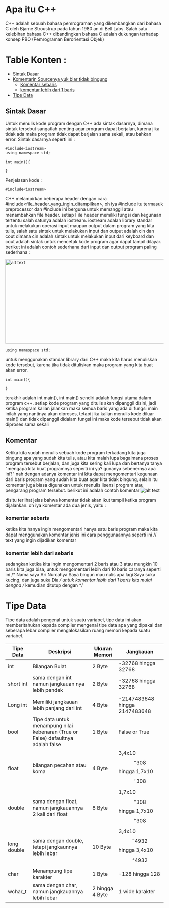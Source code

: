 # Apa itu C++
C++ adalah sebuah bahasa pemrograman yang dikembangkan dari bahasa C oleh Bjarne Stroustrup pada tahun 1980 an di Bell Labs. Salah satu kelebihan bahasa C++ dibandingkan bahasa C adalah dukungan terhadap konsep PBO (Pemrograman Berorientasi Objek)



# Table Konten : 
* [Sintak Dasar](#sintak-dasar)
* [Komentarin Sourcenya yuk biar tidak bingung](#komentar)
    * [Komentar sebaris](#komentar-sebaris)
    * [komentar lebih dari 1 baris](#komentar-lebih-dari-sebaris)
* [Tipe Data](#tipe-data)


## Sintak Dasar
Untuk menulis kode program dengan C++ ada sintak dasarnya, dimana sintak tersebut sangatlah penting agar program dapat berjalan, karena jika tidak ada maka program tidak dapat berjalan sama sekali, atau bahkan error. Sintak dasarnya seperti ini :

    #include<iostream>
    using namespace std;

    int main(){

    }

Penjelasan kode :

    #include<iostream> 
    
 C++ melampirkan beberapa header dengan cara #include<file_header_yang_ingin_ditampilkan>,
oh iya #include itu termasuk preprocessor dan #include ini berguna untuk memanggil atau menambahkan file header.
setiap File header memiliki fungsi dan kegunaan tertentu salah satunya adalah iostream. 
iostream adalah library standar untuk melakukan operasi input maupun output dalam program 
yang kita tulis, salah satu sintak untuk melakukan input dan output adalah cin 
dan cout dimana cin adalah sintak untuk melakukan input dari keyboard dan
cout adalah sintak untuk mencetak kode program agar dapat tampil dilayar.
berikut ini adalah contoh sederhana dari input dan output program paling sederhana : 

<img src="https://github.com/NurcahyaAri/Belajar-Cplusplus/blob/master/images/basic%20input%20output%20.gif" alt="alt text" width="510px" height="267px" alt="input output sederhana" title="input output sederhana">

    using namespace std;

 untuk menggunakan standar library dari C++ maka kita harus menuliskan kode tersebut, karena jika tidak 
 dituliskan maka program yang kita buat akan error.

    int main(){

    }
 
terakhir adalah int main(), int main() sendiri adalah fungsi utama dalam program c++. setiap kode program yang ditulis akan dipanggil disini, jadi ketika program kalian jalankan maka semua baris yang ada di fungsi main inilah yang nantinya akan diproses, tetapi jika kalian menulis kode diluar main() dan tidak dipanggil didalam fungsi ini maka kode tersebut tidak akan diproses sama sekali


## Komentar
Ketika kita sudah menulis sebuah kode program terkadang kita juga bingung apa yang sudah kita tulis, atau kita malah lupa bagaimana proses program tersebut berjalan, dan juga kita sering kali lupa dan bertanya tanya "mengapa kita buat programnya seperti ini ya? gunanya sebenernya apa ini?" nah dengan adanya komentar ini kita dapat mengomentari kegunaan dari baris program yang sudah kita buat agar kita tidak bingung, selain itu komentar juga biasa digunakan untuk menulis lisensi program atau pengarang program tersebut. berikut ini adalah contoh komentar
<img src="https://github.com/NurcahyaAri/Belajar-Cplusplus/blob/master/images/komentar.png" alt="alt text" alt="input output sederhana" title="input output sederhana">

disitu terlihat jelas bahwa komentar tidak akan ikut tampil ketika program dijalankan. oh iya komentar ada dua jenis, yaitu : 

### komentar sebaris
ketika kita hanya ingin mengomentari hanya satu baris program maka kita dapat menggunakan komentar jenis ini cara penggunaannya seperti ini
    // text yang ingin dijadikan komentar

### komentar lebih dari sebaris
sedangkan ketika kita ingin mengomentari 2 baris atau 3 atau mungkin 10 baris kita juga bisa, untuk mengomentari lebih dari 10 baris caranya seperti ini
    /* Nama saya Ari Nurcahya
       Saya bingun mau nulis apa lagi
       Saya suka kucing, dan juga suka Dia
    */
untuk komentar lebih dari 1 baris kita mulai dengna /* kemudian ditutup dengan */

# Tipe Data
Tipe data adalah pengenal untuk suatu variabel, tipe data ini akan memberitahukan kepada compiler mengenai tipe data apa yang dipakai dan seberapa lebar compiler mengalokasikan ruang memori kepada suatu variabel.

| Tipe Data | Deskripsi | Ukuran Memori | Jangkauan |
|-----------|-----------|---------------|-----------|
| int       | Bilangan Bulat| 2 Byte    | -32768 hingga 32768|
| short int | sama dengan int namun jangkauan nya lebih pendek| 2 Byte | -32768 hingga 32768 |
| Long int | Memiliki jangkauan lebih panjang dari int | 4 Byte | -2147483648 hingga 2147483648 |
| bool | Tipe data untuk menampung nilai kebenaran (True or False) defaultnya adalah false | 1 Byte | False or True |
| float | bilangan pecahan atau koma | 4 Byte | 3,4x10$$^-308$$ hingga 1,7x10$$^+308$$ |
| double | sama dengan float, namun jangkauannya 2 kali dari float | 8 Byte | 1,7x10$$^-308$$ hingga 1,7x10$$^+308$$ |
| long double | sama dengan double, tetapi jangkaunnya lebih lebar | 10 Byte | 3,4x10$$^-4932 $$hingga 3,4x10$$^+4932$$ |
| char | Menampung tipe karakter | 1 Byte | -128 hingga 128 |
| wchar_t | sama dengan char, namun jangkauannya lebih lebar | 2 hingga 4 Byte | 1 wide karakter |
    

